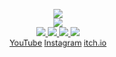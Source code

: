 <!--
README.md (Even though it's HTML) by @Blocksrey
読めますか？これは日本語です。
-->
<p align="CENTER">
	<img src="https://blocksrey.com/images/nullgame.gif" />
	<br />
	<img src="http://lmfao.blocksrey.com:7890/V" />
	<br />
	<a href="http://lmfao.blocksrey.com:7890/L">
		<img src="https://blocksrey.com/images/nullgame.gif" />
	</a>
	<a href="http://lmfao.blocksrey.com:7890/D">
		<img src="https://blocksrey.com/icons/down.webp" />
	</a>
	<a href="http://lmfao.blocksrey.com:7890/U">
		<img src="https://blocksrey.com/images/K.gif" />
	</a>
	<a href="http://lmfao.blocksrey.com:7890/R">
		<img src="https://blocksrey.com/images/L.gif" />
	</a>
	<br />
	<a href="http://YouTube.com/Blocksrey">YouTube</a>
	<a href="http://Instagram.com/Blocksrey">Instagram</a>
	<a href="http://Blocksrey.itch.io">itch.io</a>
</p>
